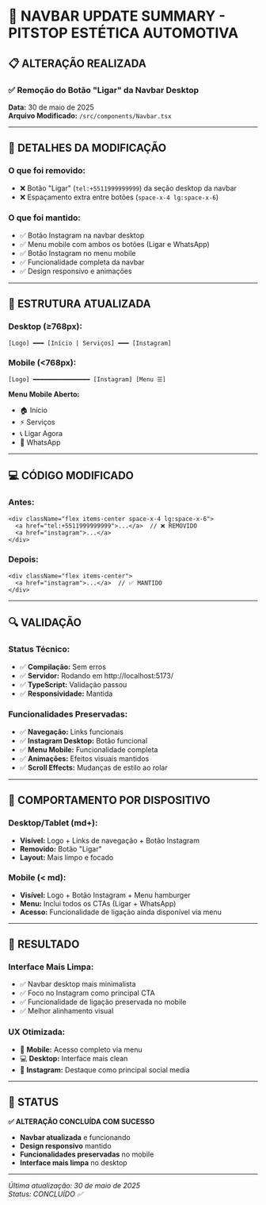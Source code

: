 # 🔧 NAVBAR UPDATE SUMMARY - PITSTOP ESTÉTICA AUTOMOTIVA

## 📋 **ALTERAÇÃO REALIZADA**

### ✅ **Remoção do Botão "Ligar" da Navbar Desktop**

**Data:** 30 de maio de 2025  
**Arquivo Modificado:** `/src/components/Navbar.tsx`

---

## 🎯 **DETALHES DA MODIFICAÇÃO**

### **O que foi removido:**
- ❌ Botão "Ligar" (`tel:+5511999999999`) da seção desktop da navbar
- ❌ Espaçamento extra entre botões (`space-x-4 lg:space-x-6`)

### **O que foi mantido:**
- ✅ Botão Instagram na navbar desktop
- ✅ Menu mobile com ambos os botões (Ligar e WhatsApp)
- ✅ Botão Instagram no menu mobile
- ✅ Funcionalidade completa da navbar
- ✅ Design responsivo e animações

---

## 🎨 **ESTRUTURA ATUALIZADA**

### **Desktop (≥768px):**
```
[Logo] ━━━ [Início | Serviços] ━━━ [Instagram]
```

### **Mobile (<768px):**
```
[Logo] ━━━━━━━━━━━━━━━━ [Instagram] [Menu ☰]
```

**Menu Mobile Aberto:**
- 🏠 Início
- ⚡ Serviços
- 📞 Ligar Agora
- 💬 WhatsApp

---

## 💻 **CÓDIGO MODIFICADO**

### **Antes:**
```tsx
<div className="flex items-center space-x-4 lg:space-x-6">
  <a href="tel:+5511999999999">...</a>  // ❌ REMOVIDO
  <a href="instagram">...</a>
</div>
```

### **Depois:**
```tsx
<div className="flex items-center">
  <a href="instagram">...</a>  // ✅ MANTIDO
</div>
```

---

## 🔍 **VALIDAÇÃO**

### **Status Técnico:**
- ✅ **Compilação:** Sem erros
- ✅ **Servidor:** Rodando em http://localhost:5173/
- ✅ **TypeScript:** Validação passou
- ✅ **Responsividade:** Mantida

### **Funcionalidades Preservadas:**
- ✅ **Navegação:** Links funcionais
- ✅ **Instagram Desktop:** Botão funcional
- ✅ **Menu Mobile:** Funcionalidade completa
- ✅ **Animações:** Efeitos visuais mantidos
- ✅ **Scroll Effects:** Mudanças de estilo ao rolar

---

## 📱 **COMPORTAMENTO POR DISPOSITIVO**

### **Desktop/Tablet (md+):**
- **Visível:** Logo + Links de navegação + Botão Instagram
- **Removido:** Botão "Ligar"
- **Layout:** Mais limpo e focado

### **Mobile (< md):**
- **Visível:** Logo + Botão Instagram + Menu hamburger
- **Menu:** Inclui todos os CTAs (Ligar + WhatsApp)
- **Acesso:** Funcionalidade de ligação ainda disponível via menu

---

## 🎊 **RESULTADO**

### **Interface Mais Limpa:**
- ✅ Navbar desktop mais minimalista
- ✅ Foco no Instagram como principal CTA
- ✅ Funcionalidade de ligação preservada no mobile
- ✅ Melhor alinhamento visual

### **UX Otimizada:**
- 📱 **Mobile:** Acesso completo via menu
- 💻 **Desktop:** Interface mais clean
- 🎯 **Instagram:** Destaque como principal social media

---

## 🚀 **STATUS**

**✅ ALTERAÇÃO CONCLUÍDA COM SUCESSO**

- **Navbar atualizada** e funcionando
- **Design responsivo** mantido
- **Funcionalidades preservadas** no mobile
- **Interface mais limpa** no desktop

---

*Última atualização: 30 de maio de 2025*  
*Status: CONCLUÍDO ✅*

